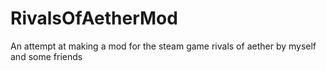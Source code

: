# RivalsOfAetherMod
An attempt at making a mod for the steam game rivals of aether by myself and some friends
